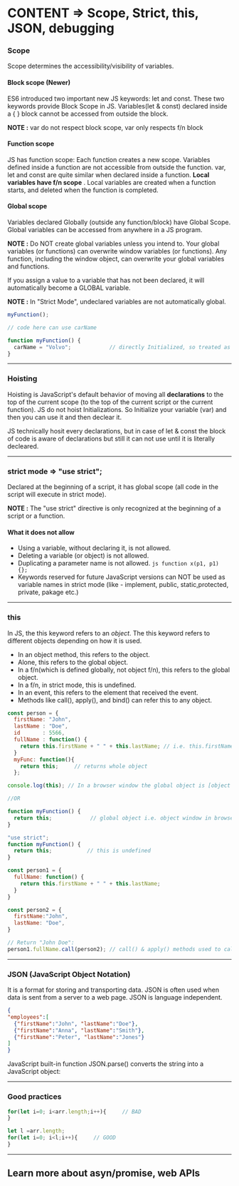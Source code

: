 # CONTENT => Scope, Strict, this, JSON, debugging

### Scope

Scope determines the accessibility/visibility of variables.

#### Block scope (Newer)

ES6 introduced two important new JS keywords: let and const. These two keywords provide Block Scope in JS. Variables(let & const) declared inside a { } block cannot be accessed from outside the block.

**NOTE :** var do not respect block scope, var only respects f/n block

#### Function scope

JS has function scope: Each function creates a new scope. Variables defined inside a function are not accessible from outside the function. var, let and const are quite similar when declared inside a function. **Local variables have f/n scope** . Local variables are created when a function starts, and deleted when the function is completed.

#### Global scope

Variables declared Globally (outside any function/block) have Global Scope. Global variables can be accessed from anywhere in a JS program.

**NOTE :** Do NOT create global variables unless you intend to. Your global variables (or functions) can overwrite window variables (or functions). Any function, including the window object, can overwrite your global variables and functions.

If you assign a value to a variable that has not been declared, it will automatically become a GLOBAL variable.

**NOTE :** In "Strict Mode", undeclared variables are not automatically global.

```js
myFunction();

// code here can use carName

function myFunction() {
  carName = "Volvo";            // directly Initialized, so treated as global scope.
}
```

-----

### Hoisting

Hoisting is JavaScript's default behavior of moving all **declarations** to the top of the current scope (to the top of the current script or the current function). JS do not hoist Initializations. So Initialize your variable (var) and then you can use it and then declear it.  


JS technically hosit every declarations, but in case of let & const the block of code is aware of declarations but still it can not use until it is literally decleared.

-----

### strict mode  => "use strict";

Declared at the beginning of a script, it has global scope (all code in the script will execute in strict mode). 

**NOTE :** The "use strict" directive is only recognized at the beginning of a script or a function.

#### What it does not allow

- Using a variable, without declaring it, is not allowed.
- Deleting a variable (or object) is not allowed.
- Duplicating a parameter name is not allowed.  ```js function x(p1, p1) {}; ```
- Keywords reserved for future JavaScript versions can NOT be used as variable names in strict mode (like - implement, public, static,protected, private, pakage etc.)

-----

### this

In JS, the this keyword refers to an *object*. The this keyword refers to different objects depending on how it is used.

- In an object method, this refers to the object.
- Alone, this refers to the global object.
- In a f/n(which is defined globally, not object f/n), this refers to the global object.
- In a f/n, in strict mode, this is undefined.
- In an event, this refers to the element that received the event.
- Methods like call(), apply(), and bind() can refer this to any object.

```js
const person = {
  firstName: "John",
  lastName : "Doe",
  id       : 5566,
  fullName : function() {
    return this.firstName + " " + this.lastName; // i.e. this.firstName is the firstName property of this (the person object)
  }
  myFunc: function(){
    return this;     // returns whole object
  };
```

```js
console.log(this); // In a browser window the global object is [object Window]

//OR

function myFunction() {
  return this;            // global object i.e. object window in browser
}
```

```js
"use strict";
function myFunction() {
  return this;           // this is undefined
}
```

```js
const person1 = {
  fullName: function() {
    return this.firstName + " " + this.lastName;
  }
}

const person2 = {
  firstName:"John",
  lastName: "Doe",
}

// Return "John Doe":
person1.fullName.call(person2); // call() & apply() methods used to call an object method with another object as argument
```

--------

### JSON (JavaScript Object Notation)

It is a format for storing and transporting data. JSON is often used when data is sent from a server to a web page. JSON is language independent.

```json
{
"employees":[
  {"firstName":"John", "lastName":"Doe"},
  {"firstName":"Anna", "lastName":"Smith"},
  {"firstName":"Peter", "lastName":"Jones"}
]
}
```

JavaScript built-in function JSON.parse() converts the string into a JavaScript object:

-----

### Good practices

```js
for(let i=0; i<arr.length;i++){     // BAD
}
```

```js
let l =arr.length;
for(let i=0; i<l;i++){     // GOOD
}
```

-----

## Learn more about asyn/promise, web APIs


